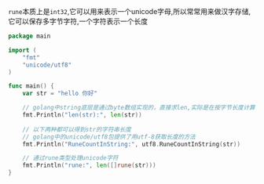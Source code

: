 `rune`本质上是`int32`,它可以用来表示一个unicode字母,所以常常用来做汉字存储,它可以保存多字节字符,一个字符表示一个长度

```go
package main

import (
    "fmt"
    "unicode/utf8"
)

func main() {
    var str = "hello 你好"

    // golang中string底层是通过byte数组实现的，直接求len,实际是在按字节长度计算  所以一个汉字占3个字节算了3个长度
    fmt.Println("len(str):", len(str))
    
    // 以下两种都可以得到str的字符串长度
    // golang中的unicode/utf8包提供了用utf-8获取长度的方法
    fmt.Println("RuneCountInString:", utf8.RuneCountInString(str))

    // 通过rune类型处理unicode字符
    fmt.Println("rune:", len([]rune(str)))
}
```
